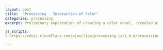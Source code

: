 ```yaml
---
layout: post
title:  "Processing - Interaction of Color"
categories: processing
excerpt: Preliminary exploration of creating a color wheel, revealed as you move your mouse around.

js_scripts:
- https://cdnjs.cloudflare.com/ajax/libs/processing.js/1.6.6/processing.js

---
```


<canvas data-processing-sources="interaction_of_color.pde"></canvas>


